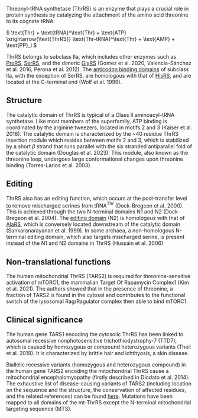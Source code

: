 Threonyl-tRNA synthetase (ThrRS) is an enzyme that plays a crucial role in protein synthesis by catalyzing the attachment of the amino acid threonine to its cognate tRNA:

  
  
  
  

$ \text{Thr} + \text{tRNA}^\text{Thr} + \text{ATP} \xrightarrow{\text{ThrRS}} \text{Thr-tRNA}^\text{Thr} + \text{AMP} + \text{PP}_i $

  
  
  
  

ThrRS belongs to subclass IIa, which includes other enzymes such as [ProRS](/class2/pro1), [SerRS](/class2/ser1), and the dimeric [GlyRS](/class2/gly1) (Gomez et al. 2020, Valencia-Sánchez et al. 2016, Perona et al. 2012). The [anticodon binding domains](/superfamily/class2/Anticodon_binding_domain_HGPT) of subclass IIa, with the exception of SerRS, are homologous with that of [HisRS](/class2/his), and are located at the C-terminal end (Wolf et al. 1999). 



## Structure


The catalytic domain of ThrRS is typical of a Class II aminoacyl-tRNA synthetase. Like most members of the superfamily, ATP binding is coordinated by the arginine tweezers, located in motifs 2 and 3 (Kaiser et al. 2018). The catalytic domain is characterized by the ~40 residue ThrRS insertion module which resides between motifs 2 and 3, which is stabilized by a short $\beta$ strand that runs parallel with the six stranded antiparallel fold of the catalytic domain (Douglas et al. 2023). This module, also known as the threonine loop, undergoes large conformational changes upon threonine binding (Torres-Larios et al. 2003).

  

## Editing


ThrRS also has an editing function, which occurs at the post-transfer level to remove mischarged serines from tRNA$^\text{Thr}$ (Dock-Bregeon et al. 2000). This is achieved through the two N-terminal domains N1 and N2 (Dock-Bregeon et al. 2004). The [editing domain](/superfamily/class2/Editing_domain_AT/) (N2) is homologous with that of [AlaRS](/class2/ala), which is conversely located downstream of the catalytic domain (Sankaranarayanan et al. 1999). In some archaea, a non-homologous N-terminal editing domain, which also targets mischarged serine, is present instead of the N1 and N2 domains in ThrRS (Hussain et al. 2006)



## Non-translational functions

The human mitochondrial ThrRS (TARS2) is required for threonine-sensitive activation of mTORC1, the mammalian Target Of Rapamycin Complex1 (Kim et al. 2021). The authors showed that in the presence of threonine, a fraction of TARS2 is found in the cytosol and contributes to the functional switch of the lysosomal Rag/Ragulator complex then able to bind mTORC1.

## Clinical significance

The human gene TARS1 encoding the cytosolic ThrRS has been linked to autosomal recessive nonphotosensitive trichothiodystrophy-7 (TTD7), which is caused by homozygous or compound heterozygous variants (Theil et al. 2019). It is characterized by brittle hair and ichthyosis, a skin disease.

Biallelic recessive variants (homozygous and heterozygous compound) in the human gene TARS2 encoding the mitochondrial ThrRS cause a mitochondrial encephalomyopathy (firstly described in Diodato et al. 2014). The exhaustive list of disease-causing variants of TARS2 (including location on the sequence and the structure, the conservation of affected residues, and the related references) can be found [here](http://misynpat.org/misynpat/PageMaker.rvt?name=TARS2). Mutations have been mapped to all domains of the mt-ThrRS except the N-terminal mitochondrial targeting sequence (MTS). 







